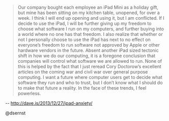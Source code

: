> Our company bought each employee an iPad Mini as a holiday gift, but mine has been sitting on my kitchen table, unopened, for over a week. I think I will end up opening and using it, but I am conflicted.
> If I decide to use the iPad, I will be further giving up my freedom to choose what software I run on my computers, and further buying into a world where no one has that freedom. I also realize that whether or not I personally choose to use the iPad has next to no effect on everyone’s freedom to run software not approved by Apple or other hardware vendors in the future. Absent another iPad sized tectonic shift in how we do our computing, it is a foregone conclusion that companies will control what software we are allowed to run.
> None of this is helped by the fact that I just reread Cory Doctorow’s excellent articles on the coming war and civil war over general purpose computing.
> I want a future where computer users get to decide what software they run and who to trust, but I don’t know what I should do to make that future a reality. In the face of these trends, I feel powerless.

-- http://dave.is/2013/12/27/ipad-anxiety/

@dsernst
